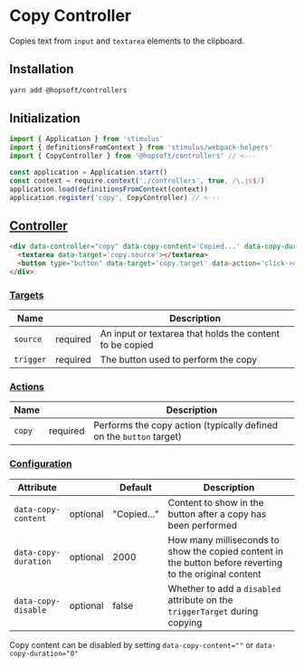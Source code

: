# Copy Controller

Copies text from `input` and `textarea` elements to the clipboard.

## Installation

```sh
yarn add @hopsoft/controllers
```

## Initialization

```js
import { Application } from 'stimulus'
import { definitionsFromContext } from 'stimulus/webpack-helpers'
import { CopyController } from '@hopsoft/controllers' // <---

const application = Application.start()
const context = require.context('./controllers', true, /\.js$/)
application.load(definitionsFromContext(context))
application.register('copy', CopyController) // <---
```

## [Controller](https://stimulusjs.org/reference/controllers)

```html
<div data-controller="copy" data-copy-content='Copied...' data-copy-duration='1'>
  <textarea data-target='copy.source'></textarea>
  <button type="button" data-target='copy.target' data-action='click->copy#copy'>Copy</button>
</div>
```

### [Targets](https://stimulusjs.org/reference/targets)

| Name      |          | Description                                              |
| --------- | -------- | -------------------------------------------------------- |
| `source`  | required | An input or textarea that holds the content to be copied |
| `trigger` | required | The button used to perform the copy                      |


### [Actions](https://stimulusjs.org/reference/actions)

| Name     |          | Description                                                         |
| -------- | -------- | ------------------------------------------------------------------- |
| `copy`   | required | Performs the copy action (typically defined on the `button` target) |


### [Configuration](https://stimulusjs.org/handbook/managing-state)

| Attribute             |          | Default     | Description                                                                                             |
| --------------------- | -------- | ----------- | ------------------------------------------------------------------------------------------------------- |
| `data-copy-content`   | optional | "Copied..." | Content to show in the button after a copy has been performed                                           |
| `data-copy-duration`  | optional | 2000        | How many milliseconds to show the copied content in the button before reverting to the original content |
| `data-copy-disable`   | optional | false       | Whether to add a `disabled` attribute on the `triggerTarget` during copying |

Copy content can be disabled by setting `data-copy-content=""` or `data-copy-duration="0"`
